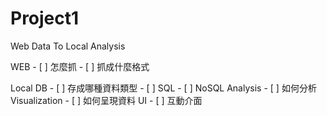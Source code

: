 # Project1
Web Data To Local Analysis

WEB
  	- [ ] 怎麼抓
  	- [ ] 抓成什麼格式

Local DB
  	- [ ] 存成哪種資料類型
  	- [ ] SQL
  	- [ ] NoSQL
Analysis
  	- [ ] 如何分析 
Visualization
		- [ ] 如何呈現資料
UI 
		- [ ] 互動介面
